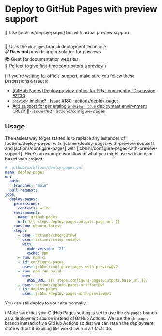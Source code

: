 # Deploy to GitHub Pages with preview support

🔮 Like [actions/deploy-pages] but with actual preview support

<p align=center>
  <img src="">
</p>

📁 Uses the `gh-pages` branch deployment technique \
🔓 **Does not** provide origin isolation for previews \
📚 Great for documentation websites \
🧪 Perfect to give first-time contributors a preview \

ℹ If you're waiting for official support, make sure you follow these Discussions & Issues:

- [[GitHub Pages] Deploy preview option for PRs · community · Discussion #7730](https://github.com/orgs/community/discussions/7730)
- [`preview` timeline? · Issue #180 · actions/deploy-pages](https://github.com/actions/deploy-pages/issues/180)
- [Add support for generating `preview: true` deployment environment URLs? 🧪 · Issue #92 · actions/configure-pages](https://github.com/actions/configure-pages/issues/92)


## Usage

The easiest way to get started is to replace any instances of [actions/deploy-pages] with [jcbhmr/deploy-pages-with-preview-support] and [actions/configure-pages] with [jcbhmr/configure-pages-with-preview-support]. Here's an example workflow of what you might use with an npm-based web project:

```yml
# .github/workflows/deploy-pages.yml
name: deploy-pages
on:
  push:
    branches: "main"
  pull_request:
jobs:
  deploy-pages:
    permissions:
      contents: write
    environment:
      name: github-pages
      url: ${{ steps.deploy-pages.outputs.page_url }}
    runs-on: ubuntu-latest
    steps:
      - uses: actions/checkout@v4
      - uses: actions/setup-node@v4
        with:
          node-version: "21"
          cache: npm
      - run: npm ci
      - id: configure-pages
        uses: jcbhmr/configure-pages-with-preview@v2
      - run: npm run build
        env:
          BASE_URL: ${{ steps.configure-pages.outputs.base_url }}/
      - uses: actions/upload-pages-artifact@v2
      - id: deploy-pages
        uses: jcbhmr/deploy-pages-with-preview@v1
```

You can still deploy to your site normally.

ℹ Make sure that your GitHub Pages setting is set to use the `gh-pages` branch as a deployment source instead of GitHub Actions. We use the `gh-pages` branch instead of via GitHub Actions so that we can retain the deployment state without it expiring like workflow run artifacts do.


